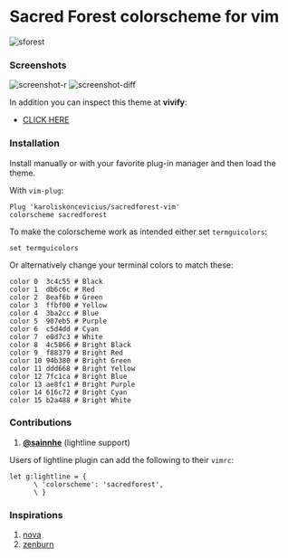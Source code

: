 # Sacred Forest colorscheme for vim #

![sforest](https://i.imgur.com/BygNPLS.jpg)

### Screenshots ###

![screenshot-r](https://i.imgur.com/znw5UJ0.png)
![screenshot-diff](https://i.imgur.com/ABX08tR.png)

In addition you can inspect this theme at **vivify**:

* [CLICK HERE](http://bytefluent.com/vivify/index.php?remote=raw.githubusercontent.com%2Fkaroliskoncevicius%2Fsacredforest-vim%2Fmaster%2Fcolors%2Fsacredforest.vim)

### Installation ###

Install manually or with your favorite plug-in manager and then load the theme.

With `vim-plug`:

```VimL
Plug 'karoliskoncevicius/sacredforest-vim'
colorscheme sacredforest
```

To make the colorscheme work as intended either set `termguicolors`:

```VimL
set termguicolors
```

Or alternatively change your terminal colors to match these:

    color 0  3c4c55 # Black
    color 1  db6c6c # Red
    color 2  8eaf6b # Green
    color 3  ffbf00 # Yellow
    color 4  3ba2cc # Blue
    color 5  907eb5 # Purple
    color 6  c5d4dd # Cyan
    color 7  e0d7c3 # White
    color 8  4c5866 # Bright Black
    color 9  f88379 # Bright Red
    color 10 94b380 # Bright Green
    color 11 ddd668 # Bright Yellow
    color 12 7fc1ca # Bright Blue
    color 13 ae8fc1 # Bright Purple
    color 14 616c72 # Bright Cyan
    color 15 b2a488 # Bright White

### Contributions ###

1. [**@sainnhe**](https://github.com/sainnhe) (lightline support)

Users of lightline plugin can add the following to their `vimrc`:

```VimL
let g:lightline = {
      \ 'colorscheme': 'sacredforest',
      \ }
```



### Inspirations ###

1. [nova](https://github.com/trevordmiller/nova-vim)
2. [zenburn](http://kippura.org/zenburnpage/)

